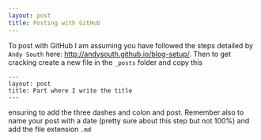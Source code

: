 ```yaml
---
layout: post
title: Posting with GitHub
---
```


To post with GitHub I am assuming you have followed the steps detailed by `Andy South` here: <http://andysouth.github.io/blog-setup/>. Then to get cracking create a new file in the `_posts` folder and copy this 

```
---
layout: post
title: Part where I write the title
---
```

ensuring to add the three dashes and colon and post. Remember also to name your post with a date (pretty sure about this step but not 100%) and add the file extension `.md`
